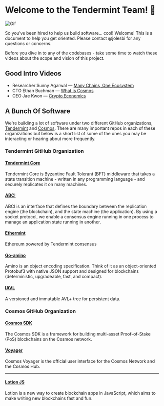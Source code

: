 # Welcome to the Tendermint Team! 👋

![Gif]()

So you've been hired to help us build software... cool! Welcome! This is a document to help you get oriented. Please contact @jolesbi for any questions or concerns.

Before you dive in to any of the codebases - take some time to watch these videos about the scope and vision of this project.

## Good Intro Videos

* Researcher Sunny Agarwal — [Many Chains, One Ecosystem](https://www..com/watch?v=LApEkXJR_0M)
* CTO Ethan Buchman — [What is Cosmos](https://www.youtube.com/watch?v=QExyiPjC3b8)
* CEO Jae Kwon — [Crypto Economics](https://www.youtube.com/watch?v=8Eex-wQ5yYU)

## A Bunch Of Software

We're building a lot of software under two different GitHub organizations, [Tendermint](https://github.com/tendermint) and [Cosmos](https://github.com/cosmos/). There are many important repos in each of these organizations but below is a short list of some of the ones you may be interacting or hearing about more frequently.

### Tendermint GitHub Organization

#### [Tendermint Core](https://github.com/tendermint/tendermint)

Tendermint Core is Byzantine Fault Tolerant (BFT) middleware that takes a state transition machine - written in any programming language - and securely replicates it on many machines.

#### [ABCI](https://github.com/tendermint/abci)

ABCI is an interface that defines the boundary between the replication engine (the blockchain), and the state machine (the application). By using a socket protocol, we enable a consensus engine running in one process to manage an application state running in another.

#### [Ethermint](https://github.com/tendermint/ethermint)

Ethereum powered by Tendermint consensus

#### [Go-amino](https://github.com/tendermint/go-amino)

Amino is an object encoding specification. Think of it as an object-oriented Protobuf3 with native JSON support and designed for blockchains (deterministic, upgradeable, fast, and compact).

#### [IAVL](https://github.com/tendermint/iavl)

A versioned and immutable AVL+ tree for persistent data.

### Cosmos GitHub Organization

#### [Cosmos SDK](https://github.com/cosmos/cosmos-sdk)

The Cosmos SDK is a framework for building multi-asset Proof-of-Stake (PoS) blockchains on the Cosmos network.

#### [Voyager](https://github.com/cosmos/voyager)

Cosmos Voyager is the official user interface for the Cosmos Network and the Cosmos Hub.

---

#### [Lotion JS](https://github.com/keppel/lotion)

Lotion is a new way to create blockchain apps in JavaScript, which aims to make writing new blockchains fast and fun.
